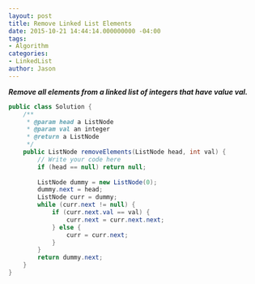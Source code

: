 ```yaml
---
layout: post
title: Remove Linked List Elements
date: 2015-10-21 14:44:14.000000000 -04:00
tags:
- Algorithm
categories:
- LinkedList
author: Jason
---
```

<p><strong><em>Remove all elements from a linked list of integers that have value val.</em></strong></p>


``` java
public class Solution {
    /**
     * @param head a ListNode
     * @param val an integer
     * @return a ListNode
     */
    public ListNode removeElements(ListNode head, int val) {
        // Write your code here
        if (head == null) return null;
        
        ListNode dummy = new ListNode(0);
        dummy.next = head;
        ListNode curr = dummy;
        while (curr.next != null) {
            if (curr.next.val == val) {
                curr.next = curr.next.next;
            } else {
                curr = curr.next;
            }
        }
        return dummy.next;
    }
}
```
